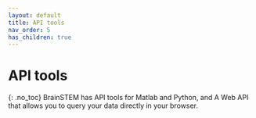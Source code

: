```yaml
---
layout: default
title: API tools
nav_order: 5
has_children: true
---
```

# API tools
{: .no_toc}
BrainSTEM has API tools for Matlab and Python, and A Web API that allows you to query your data directly in your browser. 
